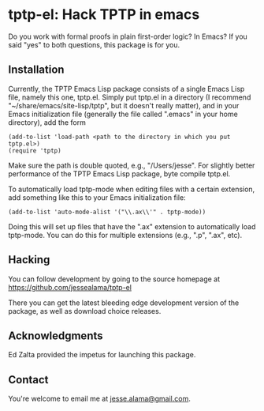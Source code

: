 tptp-el: Hack TPTP in emacs
==========

Do you work with formal proofs in plain first-order logic?  In
Emacs?  If you said "yes" to both questions, this package is for
you.

Installation
----------

Currently, the TPTP Emacs Lisp package consists of a single Emacs
Lisp file, namely this one, tptp.el.  Simply put tptp.el in a
directory (I recommend "~/share/emacs/site-lisp/tptp", but it
doesn't really matter), and in your Emacs initialization file
(generally the file called ".emacs" in your home directory), add
the form

    (add-to-list 'load-path <path to the directory in which you put tptp.el>)
    (require 'tptp)

Make sure the path is double quoted, e.g., "/Users/jesse".
For slightly better performance of the TPTP Emacs Lisp package,
byte compile tptp.el.

To automatically load tptp-mode when editing files with a certain
extension, add something like this to your Emacs initialization
file:

    (add-to-list 'auto-mode-alist '("\\.ax\\'" . tptp-mode))

Doing this will set up files that have the ".ax" extension to
automatically load tptp-mode.  You can do this for multiple
extensions (e.g., ".p", ".ax", etc).

Hacking
-------

You can follow development by going to the source homepage at
  https://github.com/jessealama/tptp-el

There you can get the latest bleeding edge development version of the
package, as well as download choice releases.

Acknowledgments
---------------

Ed Zalta provided the impetus for launching this package.

Contact
----------

You're welcome to email me at jesse.alama@gmail.com.
